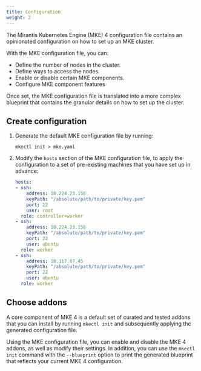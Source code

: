 ```yaml
---
title: Configuration
weight: 2
---
```


The Mirantis Kubernetes Engine (MKE) 4 configuration file contains an
opinionated configuration on how to set up an MKE cluster.

With the MKE configuration file, you can:

- Define the number of nodes in the cluster.
- Define ways to access the nodes.
- Enable or disable certain MKE components.
- Configure MKE component features

Once set, the MKE configuration file is translated into a more complex
blueprint that contains the granular details on how to set up the cluster.

## Create configuration

1. Generate the default MKE configuration file by running:

    ```commandline
    mkectl init > mke.yaml
    ```

2. Modify the `hosts` section of the MKE configuration file, to apply the
   configuration to a set of pre-existing machines that you have set up in
   advance:

    ```yaml
    hosts:
    - ssh:
        address: 18.224.23.158
        keyPath: "/absolute/path/to/private/key.pem"
        port: 22
        user: root
      role: controller+worker
    - ssh:
        address: 18.224.23.158
        keyPath: "/absolute/path/to/private/key.pem"
        port: 22
        user: ubuntu
      role: worker
    - ssh:
        address: 18.117.87.45
        keyPath: "/absolute/path/to/private/key.pem"
        port: 22
        user: ubuntu
      role: worker
    ```

## Choose addons

A core component of MKE 4 is a default set of curated and tested addons that you
can install by running `mkectl init` and subsequently applying the generated
configuration file.

Using the MKE configuration file, you can enable and disable the MKE 4 addons,
as well as modify their settings. In addition, you can use the
`mkectl init` command with the `--blueprint` option to print the generated
blueprint that reflects your current MKE 4 configuration.

<!-- Discuss with SME NNeisen moving "Create configuration" to "Getting Started" -->
